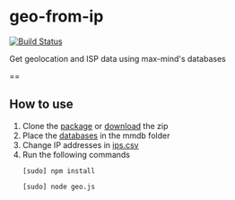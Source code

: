 # geo-from-ip

[![Build Status](https://travis-ci.org/VikramTiwari/geo-from-ip.svg?branch=master)](https://travis-ci.org/VikramTiwari/geo-from-ip)

Get geolocation and ISP data using max-mind's databases

==

## How to use

1. Clone the [package][1] or [download][2] the zip
2. Place the [databases][3] in the mmdb folder
3. Change IP addresses in [ips.csv][4]
4. Run the following commands
	```
	[sudo] npm install
	
	[sudo] node geo.js
	```

[1]: github-mac://openRepo/https://github.com/VikramTiwari/geo-from-ip
[2]: https://github.com/VikramTiwari/geo-from-ip/archive/master.zip
[3]: https://github.com/VikramTiwari/geo-from-ip/blob/master/mmdb/
[4]: https://github.com/VikramTiwari/geo-from-ip/blob/master/ips.csv